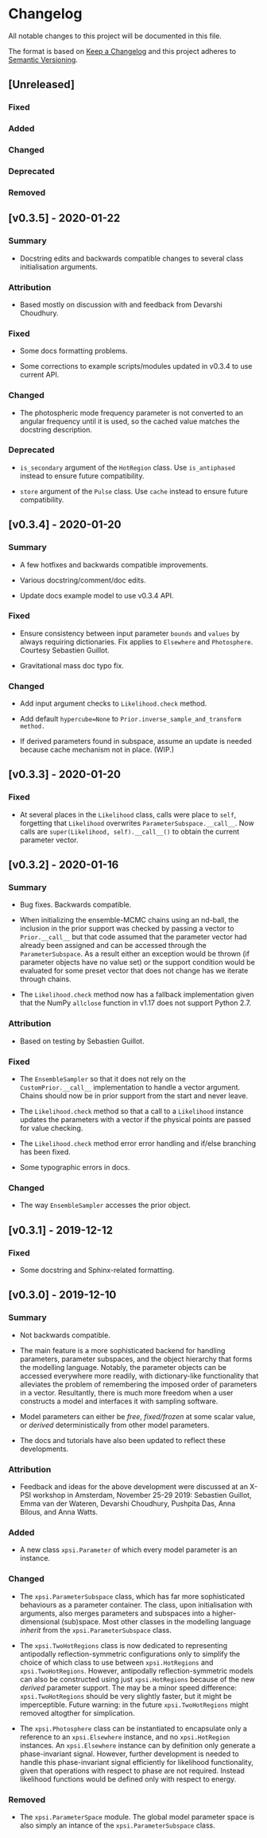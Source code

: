 # Changelog
All notable changes to this project will be documented in this file.

The format is based on [Keep a Changelog](http://keepachangelog.com/en/1.0.0/)
and this project adheres to
[Semantic Versioning](http://semver.org/spec/v2.0.0.html).

## [Unreleased]

### Fixed

### Added

### Changed

### Deprecated

### Removed


## [v0.3.5] - 2020-01-22

### Summary

* Docstring edits and backwards compatible changes to several class
    initialisation arguments.

### Attribution

* Based mostly on discussion with and feedback from Devarshi Choudhury.

### Fixed

* Some docs formatting problems.

* Some corrections to example scripts/modules updated in v0.3.4 to use
    current API.

### Changed

* The photospheric mode frequency parameter is not converted to an angular
    frequency until it is used, so the cached value matches the docstring
    description.

### Deprecated

* `is_secondary` argument of the `HotRegion` class. Use `is_antiphased` instead
    to ensure future compatibility.

* `store` argument of the `Pulse` class. Use `cache` instead to ensure future
    compatibility.


## [v0.3.4] - 2020-01-20

### Summary

* A few hotfixes and backwards compatible improvements.

* Various docstring/comment/doc edits.

* Update docs example model to use v0.3.4 API.

### Fixed

* Ensure consistency between input parameter `bounds` and `values` by
    always requiring dictionaries. Fix applies to `Elsewhere` and 
    `Photosphere`. Courtesy Sebastien Guillot.

* Gravitational mass doc typo fix.

### Changed

* Add input argument checks to `Likelihood.check` method.

* Add default `hypercube=None` to `Prior.inverse_sample_and_transform method.`

* If derived parameters found in subspace, assume an update is needed because
    cache mechanism not in place. (WIP.)


## [v0.3.3] - 2020-01-20

### Fixed

* At several places in the `Likelihood` class, calls were place to `self`,
    forgetting that `Likelihood` overwrites `ParameterSubspace.__call__`.
    Now calls are `super(Likelihood, self).__call__()` to obtain the current
    parameter vector.

## [v0.3.2] - 2020-01-16

### Summary

* Bug fixes. Backwards compatible.

* When initializing the ensemble-MCMC chains using an nd-ball, the inclusion
    in the prior support was checked by passing a vector to `Prior.__call__` but
    that code assumed that the parameter vector had already been assigned and
    can be accessed through the `ParameterSubspace`. As a result either an
    exception would be thrown (if parameter objects have no value set) or the
    support condition would be evaluated for some preset vector that does not
    change has we iterate through chains.

* The `Likelihood.check` method now has a fallback implementation given that
    the NumPy `allclose` function in v1.17 does not support Python 2.7.

### Attribution

* Based on testing by Sebastien Guillot.

### Fixed

* The `EnsembleSampler` so that it does not rely on the `CustomPrior.__call__`
    implementation to handle a vector argument. Chains should now be in
    prior support from the start and never leave.

* The `Likelihood.check` method so that a call to a `Likelihood` instance
    updates the parameters with a vector if the physical points are passed
    for value checking.

* The `Likelihood.check` method error error handling and if/else branching
    has been fixed.

* Some typographic errors in docs.

### Changed

* The way `EnsembleSampler` accesses the prior object.


## [v0.3.1] - 2019-12-12

### Fixed

* Some docstring and Sphinx-related formatting.


## [v0.3.0] - 2019-12-10

### Summary

* Not backwards compatible.

* The main feature is a more sophisticated backend for handling parameters,
    parameter subspaces, and the object hierarchy that forms the modelling
    language. Notably, the parameter objects can be accessed everywhere more
    readily, with dictionary-like functionality that alleviates the problem
    of remembering the imposed order of parameters in a vector. Resultantly,
    there is much more freedom when a user constructs a model and interfaces
    it with sampling software.

* Model parameters can either be *free*, *fixed/frozen* at some scalar value,
    or *derived* deterministically from other model parameters.

* The docs and tutorials have also been updated to reflect these developments.

### Attribution

* Feedback and ideas for the above development were discussed at an X-PSI
    workshop in Amsterdam, November 25-29 2019:
    Sebastien Guillot, Emma van der Wateren, Devarshi Choudhury, Pushpita Das,
    Anna Bilous, and Anna Watts.

### Added

* A new class `xpsi.Parameter` of which every model parameter is an instance.

### Changed

* The `xpsi.ParameterSubspace` class, which has far more sophisticated behaviours
    as a parameter container. The class, upon initialisation with arguments,
    also merges parameters and subspaces into a higher-dimensional (sub)space.
    Most other classes in the modelling language *inherit* from the
    `xpsi.ParameterSubspace` class.

* The `xpsi.TwoHotRegions` class is now dedicated to representing antipodally
    reflection-symmetric configurations only to simplify the choice of which
    class to use between `xpsi.HotRegions` and `xpsi.TwoHotRegions`. However,
    antipodally reflection-symmetric models can also be constructed using
    just `xpsi.HotRegions` because of the new *derived* parameter support. The
    may be a minor speed difference: `xpsi.TwoHotRegions`
    should be very slightly faster, but it might be imperceptible. Future
    warning: in the future `xpsi.TwoHotRegions` might removed altogther for
    simplication.

* The `xpsi.Photosphere` class can be instantiated to encapsulate only a
    reference to an `xpsi.Elsewhere` instance, and no `xpsi.HotRegion` instances.
    An `xpsi.Elsewhere` instance can by definition only generate a
    phase-invariant signal. However, further development is needed to handle
    this phase-invariant signal efficiently for likelihood functionality,
    given that operations with respect to phase are not required. Instead
    likelihood functions would be defined only with respect to energy.

### Removed

* The `xpsi.ParameterSpace` module. The global model parameter space is also
    simply an intance of the `xpsi.ParameterSubspace` class.

